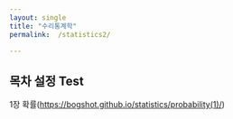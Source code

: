 ```yaml
---
layout: single
title: "수리통계학"
permalink:  /statistics2/

---
```


## 목차 설정 Test

1장 확률(https://bogshot.github.io/statistics/probability(1)/)
